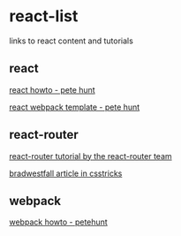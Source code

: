 # react-list
links to react content and tutorials

## react
[react howto - pete hunt](https://github.com/petehunt/react-howto)

[react webpack template - pete hunt]()

## react-router
[react-router tutorial by the react-router team](https://github.com/reactjs/react-router-tutorial)

[bradwestfall article in csstricks](https://github.com/bradwestfall/CSS-Tricks-React-Series/tree/master/guide-2-container-components)

## webpack
[webpack howto - petehunt](https://github.com/petehunt/webpack-howto)

